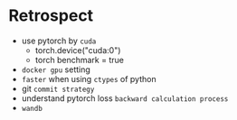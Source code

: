 # Retrospect

- use pytorch by ```cuda```
  - torch.device("cuda:0")
  - torch benchmark = true
- ```docker gpu``` setting
- ```faster``` when using ```ctypes``` of python
- git ```commit strategy```
- understand pytorch loss ```backward calculation process```
- ```wandb```
